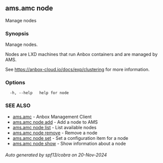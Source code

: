 ## ams.amc node

Manage nodes

### Synopsis

Manage nodes.

Nodes are LXD machines that run Anbox containers and are managed by AMS.

See https://anbox-cloud.io/docs/exp/clustering for more information.


### Options

```
  -h, --help   help for node
```

### SEE ALSO

* [ams.amc](ams.amc.md)	 - Anbox Management Client
* [ams.amc node add](ams.amc_node_add.md)	 - Add a node to AMS
* [ams.amc node list](ams.amc_node_list.md)	 - List available nodes
* [ams.amc node remove](ams.amc_node_remove.md)	 - Remove a node
* [ams.amc node set](ams.amc_node_set.md)	 - Set a configuration item for a node
* [ams.amc node show](ams.amc_node_show.md)	 - Show information about a node

###### Auto generated by spf13/cobra on 20-Nov-2024
